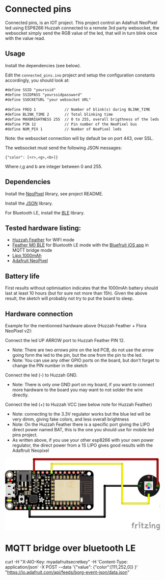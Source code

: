# Connected pins

Connected pins, is an IOT project.
This project control an Adafruit NeoPixel led  using ESP8266 Huzzah connected to a remote 3rd party websocket, the websocket simply send the RGB value of the led, that will in turn blink once with the value read.

## Usage

Install the dependencies (see below).

Edit the `connected_pins.ino` project and setup the configuration constants accordingly, you should look at:

```
#define SSID "yourssid"
#define SSIDPASS "yourssidpassword"
#define SSOCKETURL "your websocket URL"

#define FREQ 1             // Number of blink(s) during BLINK_TIME
#define BLINK_TIME 2       // Total blinking time
#define MAXBRIGHTNESS 255  // 0 to 255, overall brigthness of the leds
#define PIN 12             // Pin number of the NeoPixel bus
#define NUM_PIX 1          // Number of NoePixel leds
```

Note: the websocket connection will by default be on port 443, over SSL.

The websocket must send the following JSON messages:
```
{"color": [<r>,<g>,<b>]}
```
Where r,g and b are integer between 0 and 255.

## Dependencies

Install the [NeoPixel](https://github.com/adafruit/Adafruit_NeoPixel) library, see project README.

Install the [JSON](https://github.com/bblanchon/ArduinoJson/wiki/Using%20the%20library%20with%20Arduino) library.

For Bluetooth LE, install the [BLE](https://learn.adafruit.com/adafruit-feather-32u4-bluefruit-le/installing-ble-library) library.

## Tested hardware listing:

- [Huzzah Feather](http://www.exp-tech.de/en/adafruit-feather-huzzah-with-esp8266-wifi?___from_store=de) for WIFI mode
- [Feather M0 BLE](https://learn.adafruit.com/adafruit-feather-m0-bluefruit-le/pinouts?view=all) for Bluetooth LE mode with the [Bluefruit iOS app](https://learn.adafruit.com/bluefruit-le-connect-for-ios/library-and-config?view=all) in MQTT bridge mode
- [Lipo 1000mAh](http://www.exp-tech.de/en/polymer-lithium-ion-battery-1000mah)
- [Adafruit NeoPixel](http://www.exp-tech.de/adafruit-flora-rgb-smart-neo-pixel-version-2-pack-of-4)

## Battery life

First results without optimisation indicates that the 1000mAh battery should last at least 10 hours (but for sure not more than 15h).
Given the above result, the sketch will probably not try to put the board to sleep.

## Hardware connection

Example for the mentionned hardware above (Huzzah Feather + Flora NeoPixel v2):

Connect the led UP ARROW port to Huzzah Feather PIN 12.
  - Note: There are two _arrows pins_ on the led PCB, do not use the arrow going form the led to the pin, but the one from the pin to the led.
  - Note: You can use any other GPIO ports on the board, but don't forget to change the PIN number in the sketch

Connect the led (-) to Huzzah GND.
  - Note: There is only one GND port on my board, if you want to connect more hardware to the board you may want to not solder the wire directly.

Connect the led (+) to Huzzah VCC (see below note for Huzzah Feather)
  - Note: connecting to the 3.3V regulator works but the blue led will be very dimm, giving fake colors, and less overall brightness
  - Note: On the Huzzah Feather there is a specific port giving the LIPO direct power named BAT, this is the one you should use for mobile led pins project.
  - As written above, if you use your other esp8266 with your own power regulator, the direct power from a 1S LIPO gives good results with the Adaftruit Neopixel

![Connect led to pin 12](https://github.com/rawouter/connected_pins/blob/master/schema/wiring.png)

# MQTT bridge over bluetooth LE

curl -H "X-AIO-Key: myadafruitsecretkey" -H 'Content-Type: application/json' -X POST --data '{"value": {"color":[111,252,0]} }' "https://io.adafruit.com/api/feeds/borg-event-json/data.json"


